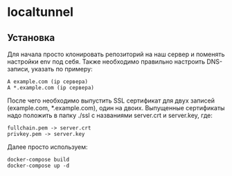 # localtunnel

## Установка

Для начала просто клонировать репозиторий на наш сервер и поменять настройки env под себя.
Также необходимо правильно настроить DNS-записи, указать по примеру:
```
A example.com (ip сервера)
A *.example.com (ip сервера)
```

После чего необходимо выпустить SSL сертификат для двух записей (example.com, *.example.com), один на двоих.
Выпущенные сертификаты надо положить в папку ./ssl с названиями server.crt и server.key, где:
```
fullchain.pem -> server.crt
privkey.pem -> server.key
```

Далее просто используем:
```
docker-compose build
docker-compose up -d
```
